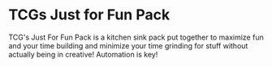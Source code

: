 # TCGs Just for Fun Pack
 TCG's Just For Fun Pack is a kitchen sink pack put together to maximize fun and your time building and minimize your time grinding for stuff without actually being in creative! Automation is key!
